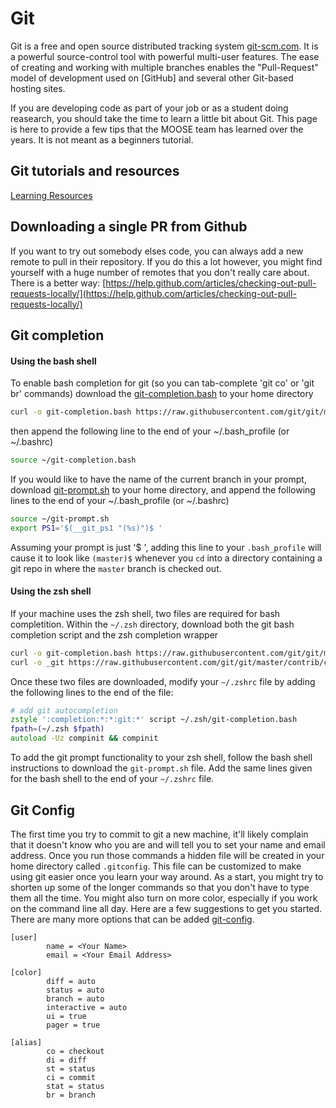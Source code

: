 # Git

Git is a free and open source distributed tracking system [git-scm.com](https://git-scm.com/). It is a powerful source-control
tool with powerful multi-user features. The ease of creating and working with multiple branches enables the "Pull-Request" model
of development used on [GitHub] and several other Git-based hosting sites.

If you are developing code as part of your job or as a student doing reasearch, you should take the time to learn a little bit
about Git. This page is here to provide a few tips that the MOOSE team has learned over the years. It is not meant as a
beginners tutorial.

## Git tutorials and resources

[Learning Resources](https://help.github.com/articles/git-and-github-learning-resources/)

## Downloading a single PR from Github

If you want to try out somebody elses code, you can always add a new remote to pull in their repository. If you do this a lot
however, you might find yourself with a huge number of remotes that you don't really care about. There is a better way:
[https://help.github.com/articles/checking-out-pull-requests-locally/](https://help.github.com/articles/checking-out-pull-requests-locally/)

## Git completion

#### Using the bash shell

To enable bash completion for git (so you can tab-complete 'git co' or 'git br' commands) download the [git-completion.bash](https://github.com/git/git/blob/master/contrib/completion/git-completion.bash) to your home directory

```bash
curl -o git-completion.bash https://raw.githubusercontent.com/git/git/master/contrib/completion/git-completion.bash
```

then append the following line to the end of your ~/.bash_profile (or ~/.bashrc)

```bash
source ~/git-completion.bash
```

If you would like to have the name of the current branch in your prompt, download [git-prompt.sh](https://github.com/git/git/blob/master/contrib/completion/git-prompt.sh) to your home directory, and append the following lines to the end of your ~/.bash_profile (or ~/.bashrc)

```bash
source ~/git-prompt.sh
export PS1='$(__git_ps1 "(%s)")$ '
```

Assuming your prompt is just '$ ', adding this line to your `.bash_profile` will cause it to look like `(master)$` whenever you `cd` into a directory containing a git repo in where the `master` branch is checked out.

#### Using the zsh shell

If your machine uses the zsh shell, two files are required for bash completition. Within the `~/.zsh` directory, download both the git bash completion script and the zsh completion wrapper

```zsh
curl -o git-completion.bash https://raw.githubusercontent.com/git/git/master/contrib/completion/git-completion.bash
curl -o _git https://raw.githubusercontent.com/git/git/master/contrib/completion/git-completion.zsh
```

Once these two files are downloaded, modify your `~/.zshrc` file by adding the following lines to the end of the file:

```zsh
# add git autocompletion
zstyle ':completion:*:*:git:*' script ~/.zsh/git-completion.bash
fpath=(~/.zsh $fpath)
autoload -Uz compinit && compinit
```

To add the git prompt functionality to your zsh shell, follow the bash shell instructions to download the `git-prompt.sh` file. Add the same lines given for the bash shell to the end of your `~/.zshrc` file.


## Git Config

The first time you try to commit to git a new machine, it'll likely complain that it doesn't know who you are and will tell you to set your
name and email address. Once you run those commands a hidden file will be created in your home directory called `.gitconfig`. This file can
be customized to make using git easier once you learn your way around. As a start, you might try to shorten up some of the longer commands so
that you don't have to type them all the time. You might also turn on more color, especially if you work on the command line all day. Here are
a few suggestions to get you started. There are many more options that can be added [git-config](https://git-scm.com/docs/git-config).


```
[user]
        name = <Your Name>
        email = <Your Email Address>

[color]
        diff = auto
        status = auto
        branch = auto
        interactive = auto
        ui = true
        pager = true

[alias]
        co = checkout
        di = diff
        st = status
        ci = commit
        stat = status
        br = branch
```
